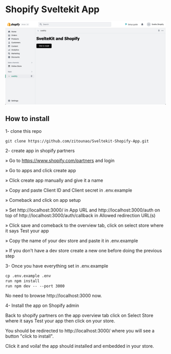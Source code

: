 # Shopify Sveltekit App

![Alt text](static/proof.png)

## How to install

1- clone this repo

```
git clone https://github.com/zitounao/Sveltekit-Shopify-App.git
```

2- create app in shopify partners

» Go to https://www.shopify.com/partners and login

» Go to apps and click create app

» Click create app manually and give it a name

» Copy and paste Client ID and Client secret in .env.example

» Comeback and click on app setup

» Set http://localhost:3000/ in App URL and http://localhost:3000/auth on top of http://localhost:3000/auth/callback in Allowed redirection URL(s)

» Click save and comeback to the overview tab, click on select store where it says Test your app

» Copy the name of your dev store and paste it in .env.example

» If you don't have a dev store create a new one before doing the previous step

3- Once you have everything set in .env.example

```
cp .env.example .env
run npm install
run npm dev -- --port 3000
```

No need to browse http://localhost:3000 now.

4- Install the app on Shopify admin

Back to shopify partners on the app overview tab click on Select Store where it says Test your app then click on your store.

You should be redirected to http://localhost:3000/ where you will see a button "click to install".

Click it and voila! the app should installed and embedded in your store.
